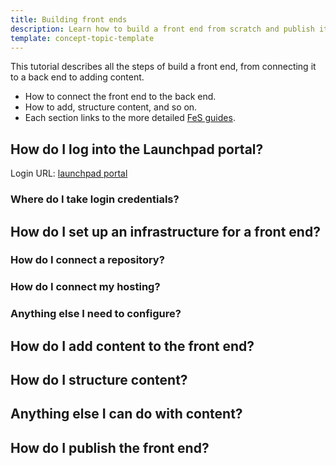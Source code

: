 ```yaml
---
title: Building front ends
description: Learn how to build a front end from scratch and publish it
template: concept-topic-template
---
```


This tutorial describes all the steps of build a front end, from connecting it to a back end to adding content.

* How to connect the front end to the back end.
* How to add, structure content, and so on.
* Each section links to the more detailed [FeS guides](/docs/cloud/dev/spryker-cloud-commerce-os/front-end-enablement-service/front-end-enablement-service-guides/front-end-enablement-service-guides.html).


## How do I log into the Launchpad portal?

Login URL: [launchpad portal](https://launchpad.spryker.com)

### Where do I take login credentials?


## How do I set up an infrastructure for a front end?


### How do I connect a repository?

### How do I connect my hosting?

### Anything else I need to configure?



## How do I add content to the front end?

## How do I structure content?

## Anything else I can do with content?

## How do I publish the front end?
